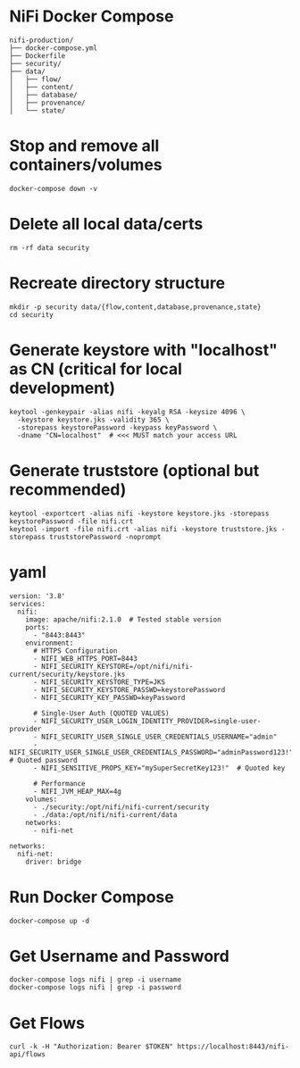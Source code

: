 # NiFi Docker Compose
```
nifi-production/
├── docker-compose.yml
├── Dockerfile
├── security/
├── data/
│   ├── flow/
│   ├── content/
│   ├── database/
│   ├── provenance/
│   └── state/
```

# Stop and remove all containers/volumes
```
docker-compose down -v
```

# Delete all local data/certs
```
rm -rf data security
```

# Recreate directory structure
```
mkdir -p security data/{flow,content,database,provenance,state}
cd security
```


# Generate keystore with "localhost" as CN (critical for local development)
```
keytool -genkeypair -alias nifi -keyalg RSA -keysize 4096 \
  -keystore keystore.jks -validity 365 \
  -storepass keystorePassword -keypass keyPassword \
  -dname "CN=localhost"  # <<< MUST match your access URL
```

# Generate truststore (optional but recommended)
```
keytool -exportcert -alias nifi -keystore keystore.jks -storepass keystorePassword -file nifi.crt
keytool -import -file nifi.crt -alias nifi -keystore truststore.jks -storepass truststorePassword -noprompt 
```

# yaml 
```
version: '3.8'
services:
  nifi:
    image: apache/nifi:2.1.0  # Tested stable version
    ports:
      - "8443:8443"
    environment:
      # HTTPS Configuration
      - NIFI_WEB_HTTPS_PORT=8443
      - NIFI_SECURITY_KEYSTORE=/opt/nifi/nifi-current/security/keystore.jks
      - NIFI_SECURITY_KEYSTORE_TYPE=JKS
      - NIFI_SECURITY_KEYSTORE_PASSWD=keystorePassword
      - NIFI_SECURITY_KEY_PASSWD=keyPassword
      
      # Single-User Auth (QUOTED VALUES)
      - NIFI_SECURITY_USER_LOGIN_IDENTITY_PROVIDER=single-user-provider
      - NIFI_SECURITY_USER_SINGLE_USER_CREDENTIALS_USERNAME="admin"
      - NIFI_SECURITY_USER_SINGLE_USER_CREDENTIALS_PASSWORD="adminPassword123!"  # Quoted password
      - NIFI_SENSITIVE_PROPS_KEY="mySuperSecretKey123!"  # Quoted key
      
      # Performance
      - NIFI_JVM_HEAP_MAX=4g
    volumes:
      - ./security:/opt/nifi/nifi-current/security
      - ./data:/opt/nifi/nifi-current/data
    networks:
      - nifi-net

networks:
  nifi-net:
    driver: bridge
```

# Run Docker Compose
```
docker-compose up -d
```

# Get Username and Password
```
docker-compose logs nifi | grep -i username
docker-compose logs nifi | grep -i password
``` 

# Get Flows
```
curl -k -H "Authorization: Bearer $TOKEN" https://localhost:8443/nifi-api/flows
```

